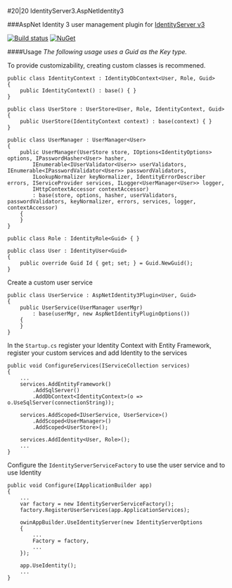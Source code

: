 #20|20 IdentityServer3.AspNetIdentity3

###AspNet Identity 3 user management plugin for [IdentityServer v3](https://github.com/IdentityServer/IdentityServer3)

[![Build status](https://ci.appveyor.com/api/projects/status/ke4calvrfpuehri2/branch/master?svg=true)](https://ci.appveyor.com/project/2020IP/twentytwenty-identityserver3-aspnetidentity3)
[![NuGet](https://img.shields.io/nuget/v/TwentyTwenty.IdentityServer3.AspNetIdentity3.svg)](https://www.nuget.org/packages/TwentyTwenty.IdentityServer3.AspNetIdentity3/)

####Usage
_The following usage uses a Guid as the Key type._

To provide customizability, creating custom classes is recommened.
```
public class IdentityContext : IdentityDbContext<User, Role, Guid>
{
	public IdentityContext() : base() { }        
}

public class UserStore : UserStore<User, Role, IdentityContext, Guid>
{
	public UserStore(IdentityContext context) : base(context) { }
}

public class UserManager : UserManager<User>
{
	public UserManager(UserStore store, IOptions<IdentityOptions> options, IPasswordHasher<User> hasher,
		IEnumerable<IUserValidator<User>> userValidators, IEnumerable<IPasswordValidator<User>> passwordValidators,
		ILookupNormalizer keyNormalizer, IdentityErrorDescriber errors, IServiceProvider services, ILogger<UserManager<User>> logger,
		IHttpContextAccessor contextAccessor) 
		: base(store, options, hasher, userValidators, passwordValidators, keyNormalizer, errors, services, logger, contextAccessor)
	{
	}
}

public class Role : IdentityRole<Guid> { }

public class User : IdentityUser<Guid>
{
	public override Guid Id { get; set; } = Guid.NewGuid();
}
```
Create a custom user service
```
public class UserService : AspNetIdentity3Plugin<User, Guid>
{
	public UserService(UserManager userMgr) 
		: base(userMgr, new AspNetIdentityPluginOptions())
	{
	}
}
```
In the `Startup.cs` register your Identity Context with Entity Framework,
register your custom services and add Identity to the services
```
public void ConfigureServices(IServiceCollection services)
{
	...
	services.AddEntityFramework()
		.AddSqlServer()
		.AddDbContext<IdentityContext>(o => o.UseSqlServer(connectionString));
		
	services.AddScoped<IUserService, UserService>()
		.AddScoped<UserManager>()
		.AddScoped<UserStore>();
		
	services.AddIdentity<User, Role>();
	...
}
```
Configure the `IdentityServerServiceFactory` to use the user service and to use Identity
```
public void Configure(IApplicationBuilder app)
{
	...
    var factory = new IdentityServerServiceFactory();
    factory.RegisterUserServices(app.ApplicationServices);

    owinAppBuilder.UseIdentityServer(new IdentityServerOptions
    {
        ...
        Factory = factory,
        ...
    });
	
	app.UseIdentity();
    ...
}
```
